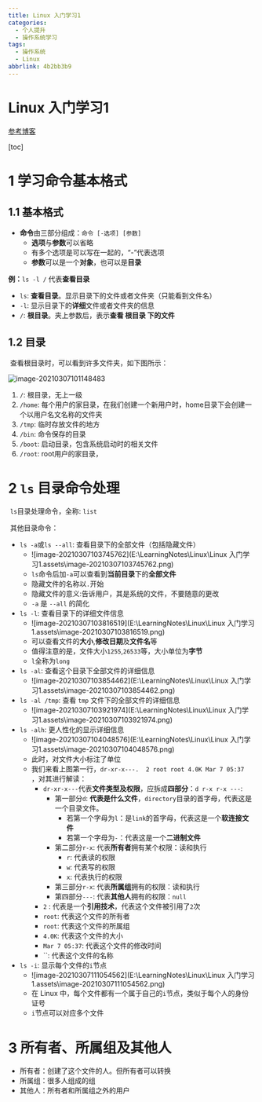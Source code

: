 ```yaml
---
title: Linux 入门学习1
categories: 
  - 个人提升
  - 操作系统学习
tags:
  - 操作系统
  - Linux
abbrlink: 4b2bb3b9
---
```






# Linux 入门学习1

[参考博客](https://jiannan.blog.csdn.net/article/details/79473507)

[toc]

# 1 学习命令基本格式

## 1.1 基本格式



* **命令**由三部分组成：`命令 [-选项] [参数]`
  * **选项**与**参数**可以省略
  * 有多个选项是可以写在一起的，“-”代表选项
  * **参数**可以是一个**对象**，也可以是**目录**



**例：**`ls -l /` 代表**查看目录**

* `ls`: **查看目录**。显示目录下的文件或者文件夹（只能看到文件名）
* `-l`: 显示目录下的**详细**文件或者文件夹的信息
* `/`: **根目录**。夹上参数后，表示**查看 根目录 下的文件**

## 1.2 目录

​	查看根目录时，可以看到许多文件夹，如下图所示：

![image-20210307101148483](C:\Users\Light\AppData\Roaming\Typora\typora-user-images\image-20210307101148483.png)

1. `/`: 根目录，无上一级
2. `/home`: 每个用户的家目录，在我们创建一个新用户时，home目录下会创建一个以用户名文名称的文件夹
3. `/tmp`: 临时存放文件的地方
4. `/bin`: 命令保存的目录
5. `/boot`: 启动目录，包含系统启动时的相关文件
6. `/root`: root用户的家目录，

# 2 `ls` 目录命令处理

​	`ls`目录处理命令，全称: `list`

​	其他目录命令：

* `ls -a`或`ls --all`: 查看目录下的全部文件（包括隐藏文件）
  * ![image-20210307103745762](E:\LearningNotes\Linux\Linux 入门学习1.assets\image-20210307103745762.png)
  * `ls`命令后加`-a`可以查看到**当前目录**下的**全部文件**
  * 隐藏文件的名称以`.`开始
  * 隐藏文件的意义:告诉用户，其是系统的文件，不要随意的更改
  * `-a` 是 `--all` 的简化
* `ls -l`: 查看目录下的详细文件信息
  * ![image-20210307103816519](E:\LearningNotes\Linux\Linux 入门学习1.assets\image-20210307103816519.png)
  * 可以查看文件的**大小**,**修改日期**及**文件名**等
  * 值得注意的是，文件大小`1255`,`26533`等，大小单位为**字节**
  * `l`全称为`long`
* `ls -al`: 查看这个目录下全部文件的详细信息
  * ![image-20210307103854462](E:\LearningNotes\Linux\Linux 入门学习1.assets\image-20210307103854462.png)
* `ls -al /tmp`: 查看 `tmp` 文件下的全部文件的详细信息
  * ![image-20210307103921974](E:\LearningNotes\Linux\Linux 入门学习1.assets\image-20210307103921974.png)
* `ls -alh`: 更人性化的显示详细信息
  * ![image-20210307104048576](E:\LearningNotes\Linux\Linux 入门学习1.assets\image-20210307104048576.png)
  * 此时，对文件大小标注了单位
  * 我们来看上图第一行，`dr-xr-x---.  2 root root 4.0K Mar 7 05:37     `，对其进行解读：
    * `dr-xr-x---`代表**文件类型及权限**，应拆成**四部分**：`d r-x r-x ---`:
      * 第一部分`d`: **代表是什么文件**，`directory`目录的首字母，代表这是一个目录文件。
        * 若第一个字母为`l`：是`link`的首字母，代表这是一个**软连接文件**
        * 若第一个字母为`-`：代表这是一个**二进制文件**
      * 第二部分`r-x`: 代表**所有者**拥有某个权限：读和执行
        * `r`: 代表读的权限
        * `w`: 代表写的权限
        * `x`: 代表执行的权限
      * 第三部分`r-x`: 代表**所属组**拥有的权限：读和执行
      * 第四部分`---`: 代表**其他人**拥有的权限：`null`
    * `2` : 代表是一个**引用技术**，代表这个文件被引用了`2`次
    * `root`: 代表这个文件的所有者
    * `root`: 代表这个文件的所属组
    * `4.0K`: 代表这个文件的大小
    * `Mar 7 05:37`: 代表这个文件的修改时间
    * ``: 代表这个文件的名称
* `ls -i`: 显示每个文件的`i`节点
  * ![image-20210307111054562](E:\LearningNotes\Linux\Linux 入门学习1.assets\image-20210307111054562.png)
  * 在 Linux 中，每个文件都有一个属于自己的`i`节点，类似于每个人的身份证号
  * `i`节点可以对应多个文件

# 3 所有者、所属组及其他人

* 所有者：创建了这个文件的人。但所有者可以转换
* 所属组：很多人组成的组
* 其他人：所有者和所属组之外的用户

